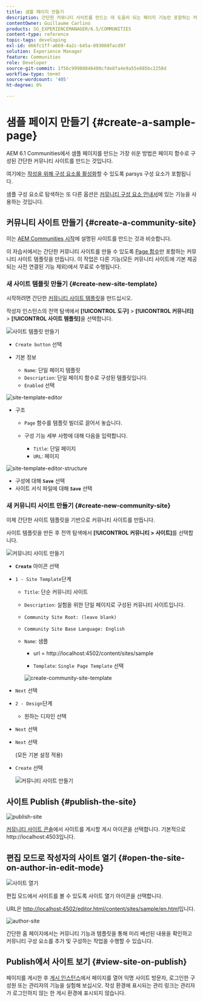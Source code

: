 ```yaml
---
title: 샘플 페이지 만들기
description: 간단한 커뮤니티 사이트를 만드는 데 도움이 되는 페이지 기능만 포함하는 커뮤니티 사이트 템플릿을 만드는 방법을 알아봅니다.
contentOwner: Guillaume Carlino
products: SG_EXPERIENCEMANAGER/6.5/COMMUNITIES
content-type: reference
topic-tags: developing
exl-id: d66fc1ff-a669-4a2c-b45a-093060facd97
solution: Experience Manager
feature: Communities
role: Developer
source-git-commit: 1f56c99980846400cfde8fa4e9a55e885bc2258d
workflow-type: tm+mt
source-wordcount: '405'
ht-degree: 0%

---
```


# 샘플 페이지 만들기 {#create-a-sample-page}

AEM 6.1 Communities에서 샘플 페이지를 만드는 가장 쉬운 방법은 페이지 함수로 구성된 간단한 커뮤니티 사이트를 만드는 것입니다.

여기에는 [작성을 위해 구성 요소를 활성화](basics.md#accessing-communities-components)할 수 있도록 parsys 구성 요소가 포함됩니다.

샘플 구성 요소로 탐색하는 또 다른 옵션은 [커뮤니티 구성 요소 안내서](components-guide.md)에 있는 기능을 사용하는 것입니다.

## 커뮤니티 사이트 만들기 {#create-a-community-site}

이는 [AEM Communities 시작](getting-started.md)에 설명된 사이트를 만드는 것과 비슷합니다.

이 자습서에서는 간단한 커뮤니티 사이트를 만들 수 있도록 [Page 함수](functions.md#page-function)만 포함하는 커뮤니티 사이트 템플릿을 만듭니다. 이 작업은 다른 기능(모든 커뮤니티 사이트에 기본 제공되는 사전 연결된 기능 제외)에서 무료로 수행됩니다.

### 새 사이트 템플릿 만들기 {#create-new-site-template}

시작하려면 간단한 [커뮤니티 사이트 템플릿](sites.md)을 만드십시오.

작성자 인스턴스의 전역 탐색에서 **[!UICONTROL 도구]** > **[!UICONTROL 커뮤니티]** > **[!UICONTROL 사이트 템플릿]**&#x200B;을 선택합니다.

![사이트 템플릿 만들기](assets/create-site-template1.png)

* `Create button` 선택
* 기본 정보

   * `Name`: 단일 페이지 템플릿
   * `Description`: 단일 페이지 함수로 구성된 템플릿입니다.
   * `Enabled` 선택

![site-template-editor](assets/site-template-editor.png)

* 구조

   * `Page` 함수를 템플릿 빌더로 끌어서 놓습니다.
   * 구성 기능 세부 사항에 대해 다음을 입력합니다.

      * `Title`: 단일 페이지
      * `URL`: 페이지

![site-template-editor-structure](assets/site-template-editor1.png)

* 구성에 대해 **`Save`** 선택
* 사이트 서식 파일에 대해 **`Save`** 선택

### 새 커뮤니티 사이트 만들기 {#create-new-community-site}

이제 간단한 사이트 템플릿을 기반으로 커뮤니티 사이트를 만듭니다.

사이트 템플릿을 만든 후 전역 탐색에서 **[!UICONTROL 커뮤니티 > 사이트]**&#x200B;를 선택합니다.

![커뮤니티 사이트 만들기](assets/create-community-site1.png)

* **`Create`** 아이콘 선택

* `1 - Site Template`단계

   * `Title`: 단순 커뮤니티 사이트
   * `Description`: 실험을 위한 단일 페이지로 구성된 커뮤니티 사이트입니다.
   * `Community Site Root: (leave blank)`
   * `Community Site Base Language: English`
   * `Name`: 샘플

      * url = http://localhost:4502/content/sites/sample

      * `Template`: `Single Page Template` 선택

     ![create-community-site-template](assets/create-community-site-template.png)

* `Next` 선택
* `2 - Design`단계

   * 원하는 디자인 선택

* `Next` 선택
* `Next` 선택

  (모든 기본 설정 적용)

* `Create` 선택

  ![커뮤니티 사이트 만들기](assets/create-community-site.png)

## 사이트 Publish {#publish-the-site}

![publish-site](assets/publish-site.png)

[커뮤니티 사이트 콘솔](sites-console.md)에서 사이트를 게시할 게시 아이콘을 선택합니다. 기본적으로 http://localhost:4503입니다.

## 편집 모드로 작성자의 사이트 열기 {#open-the-site-on-author-in-edit-mode}

![사이트 열기](assets/open-site.png)

편집 모드에서 사이트를 볼 수 있도록 사이트 열기 아이콘을 선택합니다.

URL은 [http://localhost:4502/editor.html/content/sites/sample/en.html](http://localhost:4502/editor.html/content/sites/sample/en.html)입니다.

![author-site](assets/author-site.png)

간단한 홈 페이지에서는 커뮤니티 기능과 템플릿을 통해 미리 배선된 내용을 확인하고 커뮤니티 구성 요소를 추가 및 구성하는 작업을 수행할 수 있습니다.

## Publish에서 사이트 보기 {#view-site-on-publish}

페이지를 게시한 후 [게시 인스턴스](http://localhost:4503/content/sites/sample/en.html)에서 페이지를 열어 익명 사이트 방문자, 로그인한 구성원 또는 관리자의 기능을 실험해 보십시오. 작성 환경에 표시되는 관리 링크는 관리자가 로그인하지 않는 한 게시 환경에 표시되지 않습니다.
